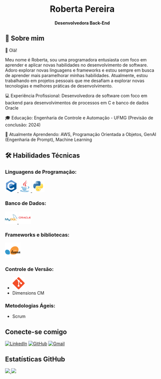 
<h1 align="center">Roberta Pereira</h1>
<h4 align="center">Desenvolvedora Back-End</h3>


## 🚀 Sobre mim
👋 Olá! 

Meu nome é Roberta, sou uma programadora entusiasta com foco em aprender e aplicar novas habilidades no desenvolvimento de software.
Adoro explorar novas linguagens e frameworks e estou sempre em busca de aprender mais paramelhorar minhas habilidades.
Atualmente, estou trabalhando em projetos pessoais que me desafiam a explorar novas tecnologias e melhores práticas de desenvolvimento.

💻 Experiência Profissional: Desenvolvedora de software com foco em backend para desenvolvimentos de processos em C e banco de dados Oracle

🎓 Educação: Engenharia de Controle e Automação - UFMG (Previsão de conclusão: 2024)

🌱 Atualmente Aprendendo: AWS, Programação Orientada a Objetos, GenAI (Engenharia de Prompt), Machine Learning

## 🛠️ Habilidades Técnicas
### Linguagens de Programação:
<a href="https://www.cprogramming.com/" target="_blank" rel="noreferrer"> <img src="https://raw.githubusercontent.com/devicons/devicon/master/icons/c/c-original.svg" alt="c" width="40" height="40"/> </a> 
<a href="https://www.java.com" target="_blank" rel="noreferrer"> <img src="https://raw.githubusercontent.com/devicons/devicon/master/icons/java/java-original.svg" alt="java" width="40" height="40"/> </a> 
<a href="https://www.python.org" target="_blank" rel="noreferrer"> <img src="https://raw.githubusercontent.com/devicons/devicon/master/icons/python/python-original.svg" alt="python" width="40" height="40"/> </a> 

### Banco de Dados: 
<a href="https://www.mysql.com/" target="_blank" rel="noreferrer"> 
<img src="https://raw.githubusercontent.com/devicons/devicon/master/icons/mysql/mysql-original-wordmark.svg" alt="mysql" width="40" height="40"/> </a> 
<a href="https://www.oracle.com/" target="_blank" rel="noreferrer"> 
<img src="https://raw.githubusercontent.com/devicons/devicon/master/icons/oracle/oracle-original.svg" alt="oracle" width="40" height="40"/> </a> 

### Frameworks e bibliotecas: 
<a href="https://scikit-learn.org/" target="_blank" rel="noreferrer"> <img src="https://raw.githubusercontent.com/devicons/devicon/master/icons/scikitlearn/scikitlearn-original.svg" alt="scikit_learn" width="50" height="50"/> </a>

### Controle de Versão: 
* <a href="https://git-scm.com/" target="_blank" rel="noreferrer"> <img src="https://raw.githubusercontent.com/devicons/devicon/master/icons/git/git-original.svg" alt="git" width="40" height="40"/> </a>
 * Dimensions CM

### Metodologias Ágeis: 
* Scrum

## Conecte-se comigo

[![LinkedIn](https://img.shields.io/badge/LinkedIn-0077B5?style=for-the-badge&logo=linkedin&logoColor=white)](https://linkedin.com/in/roberta-pereira-) 
[![GitHub](https://img.shields.io/badge/GitHub-000?style=for-the-badge&logo=github&logoColor=white)](https://github.com/roberta-pereira)
[![Gmail](https://img.shields.io/badge/Gmail-333333?style=for-the-badge&logo=gmail&logoColor=red)](mailto:robertap.940@gmail.com) 



## Estatísticas GitHub

<a href="https://github.com/roberta-pereira" target="_blank" rel="noreferrer">
<img height="150em" src="https://github-readme-stats.vercel.app/api/top-langs/?username=roberta-pereira&layout=compact&langs_count=7&theme=dracula"/>
<img height="150em" src="https://github-readme-stats.vercel.app/api?username=roberta-pereira&show_icons=true&theme=dracula&include_all_commits=true&count_private=true"/> </a>
